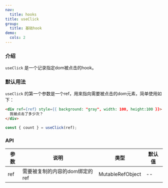 ```yaml
---
nav:
  title: hooks
title: useClick
group:
  title: 基础hook
demo:
  cols: 2
---
```


### 介绍

`useClick` 是一个记录指定dom被点击的hook。

### 默认用法

`useClick` 的第一个参数是一个ref，用来指向需要被点击的dom元素，简单使用如下：

```markdown
<div ref={ref} style={{ background: "gray", width: 100, height:100 }}>
  我被点击了多少次？
</div>
```

```js
const { count } = useClick(ref);
```

<code src="./demo/default.tsx"></code>

### API

| 参数 | 说明                           | 类型                  | 默认值 |
| ---- | ------------------------------ | --------------------- | ------ |
| ref  | 需要被复制的内容的dom绑定的ref | MutableRefObject<any> | --     |
